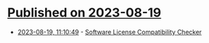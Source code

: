 # [Published on 2023-08-19](index.md)

* [2023-08-19, 11:10:49](https://lobste.rs/s/kxhqag/software_license_compatibility_checker) - [Software License Compatibility Checker](https://joinup.ec.europa.eu/collection/eupl/solution/joinup-licensing-assistant/jla-compatibility-checker)
